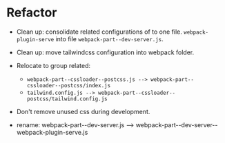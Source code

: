 # Refactor

- Clean up: consolidate related configurations of  to one file. `webpack-plugin-serve` into file `webpack-part--dev-server.js`.

- Clean up: move tailwindcss configuration into webpack folder.

- Relocate to group related: 
  - `webpack-part--cssloader--postcss.js --> webpack-part--cssloader--postcss/index.js`  
  - `tailwind.config.js --> webpack-part--cssloader--postcss/tailwind.config.js`

- Don't remove unused css during development.

- rename: webpack-part--dev-server.js --> webpack-part--dev-server--webpack-plugin-serve.js